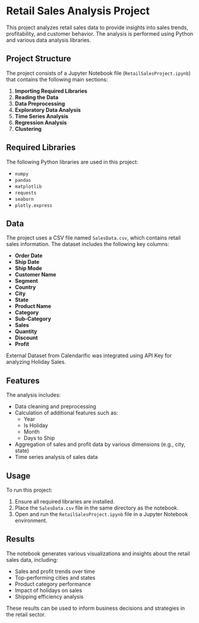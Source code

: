 # Retail Sales Analysis Project

This project analyzes retail sales data to provide insights into sales trends, profitability, and customer behavior. The analysis is performed using Python and various data analysis libraries.

## Project Structure

The project consists of a Jupyter Notebook file (`RetailSalesProject.ipynb`) that contains the following main sections:

1. **Importing Required Libraries**
2. **Reading the Data**
3. **Data Preprocessing**
4. **Exploratory Data Analysis**
5. **Time Series Analysis**
6. **Regression Analysis**
7. **Clustering**

## Required Libraries

The following Python libraries are used in this project:

- `numpy`
- `pandas`
- `matplotlib`
- `requests`
- `seaborn`
- `plotly.express`

## Data

The project uses a CSV file named `SalesData.csv`, which contains retail sales information. The dataset includes the following key columns:

- **Order Date**
- **Ship Date**
- **Ship Mode**
- **Customer Name**
- **Segment**
- **Country**
- **City**
- **State**
- **Product Name**
- **Category**
- **Sub-Category**
- **Sales**
- **Quantity**
- **Discount**
- **Profit**

External Dataset from Calendarific was integrated using API Key for analyzing Holiday Sales.

## Features

The analysis includes:

- Data cleaning and preprocessing
- Calculation of additional features such as:
  - Year
  - Is Holiday
  - Month
  - Days to Ship
- Aggregation of sales and profit data by various dimensions (e.g., city, state)
- Time series analysis of sales data

## Usage

To run this project:

1. Ensure all required libraries are installed.
2. Place the `SalesData.csv` file in the same directory as the notebook.
3. Open and run the `RetailSalesProject.ipynb` file in a Jupyter Notebook environment.

## Results

The notebook generates various visualizations and insights about the retail sales data, including:

- Sales and profit trends over time
- Top-performing cities and states
- Product category performance
- Impact of holidays on sales
- Shipping efficiency analysis

These results can be used to inform business decisions and strategies in the retail sector.
